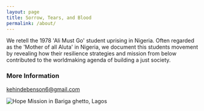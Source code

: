 ```yaml
---
layout: page
title: Sorrow, Tears, and Blood
permalink: /about/
---
```





 We retell the 1978 'Ali Must Go' student uprising in Nigeria. Often regarded as the 'Mother of all Aluta' in Nigeria, we document this students movement by revealing how their resilience strategies and mission from below contributed to the worldmaking agenda of building a just society. 


### More Information



[kehindebenson6@gmail.com](mailto:kehindebenson6@gmail.com)


![Hope Mission in Bariga ghetto, Lagos](../images/HOPEMISSIONINBARIGA.jpg)
